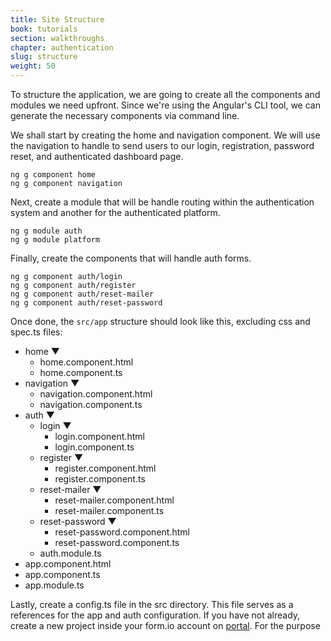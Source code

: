 ```yaml
---
title: Site Structure
book: tutorials
section: walkthroughs
chapter: authentication
slug: structure
weight: 50
---
```

To structure the application, we are going to create all the components and modules we need upfront. 
Since we're using the Angular's CLI tool, we can generate the necessary components via command line. 

We shall start by creating the home and navigation component. We will use the navigation to handle to send users to
our login, registration, password reset, and authenticated dashboard page.

```
ng g component home
ng g component navigation
```

Next, create a module that will be handle routing within the authentication system and another for the authenticated platform.
 
```
ng g module auth
ng g module platform
```

Finally, create the components that will handle auth forms.
 
```
ng g component auth/login
ng g component auth/register
ng g component auth/reset-mailer
ng g component auth/reset-password
```

Once done, the `src/app` structure should look like this, excluding css and spec.ts files:

  * home ▼
    * home.component.html
    * home.component.ts
  * navigation ▼
    * navigation.component.html
    * navigation.component.ts
  * auth ▼
    * login ▼
      * login.component.html
      * login.component.ts
    * register ▼
      * register.component.html
      * register.component.ts
    * reset-mailer ▼
      * reset-mailer.component.html
      * reset-mailer.component.ts
    * reset-password ▼
      * reset-password.component.html
      * reset-password.component.ts
    * auth.module.ts
  * app.component.html
  * app.component.ts
  * app.module.ts

Lastly, create a config.ts file in the src directory. This file serves as a references for the app and auth configuration.
If you have not already, create a new project inside your form.io account on [portal](https://portal.form.io). For the
purpose





